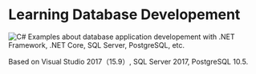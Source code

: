 # Learning Database Developement
![C#](https://img.shields.io/badge/C#-7.0-green)
Examples about database application developement with .NET Framework, .NET Core, SQL Server, PostgreSQL, etc.

Based on Visual Studio 2017（15.9）, SQL Server 2017, PostgreSQL 10.5.


